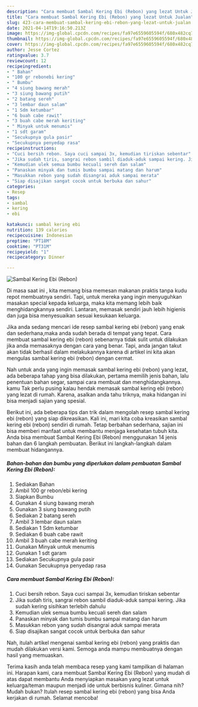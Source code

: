 ```yaml
---
description: "Cara membuat Sambal Kering Ebi (Rebon) yang lezat Untuk Jualan"
title: "Cara membuat Sambal Kering Ebi (Rebon) yang lezat Untuk Jualan"
slug: 423-cara-membuat-sambal-kering-ebi-rebon-yang-lezat-untuk-jualan
date: 2021-04-14T19:16:50.213Z
image: https://img-global.cpcdn.com/recipes/fa97e6559605594f/680x482cq70/sambal-kering-ebi-rebon-foto-resep-utama.jpg
thumbnail: https://img-global.cpcdn.com/recipes/fa97e6559605594f/680x482cq70/sambal-kering-ebi-rebon-foto-resep-utama.jpg
cover: https://img-global.cpcdn.com/recipes/fa97e6559605594f/680x482cq70/sambal-kering-ebi-rebon-foto-resep-utama.jpg
author: Jesse Cortez
ratingvalue: 3.7
reviewcount: 12
recipeingredient:
- " Bahan"
- "100 gr rebonebi kering"
- " Bumbu"
- "4 siung bawang merah"
- "3 siung bawang putih"
- "2 batang sereh"
- "3 lembar daun salam"
- "1 Sdm ketumbar"
- "6 buah cabe rawit"
- "3 buah cabe merah keriting"
- " Minyak untuk menumis"
- "1 sdt garam"
- "Secukupnya gula pasir"
- "Secukupnya penyedap rasa"
recipeinstructions:
- "Cuci bersih rebon. Saya cuci sampai 3x, kemudian tiriskan sebentar"
- "Jika sudah tiris, sangrai rebon sambil diaduk-aduk sampai kering. Jika sudah kering sisihkan terlebih dahulu"
- "Kemudian ulek semua bumbu kecuali sereh dan salam"
- "Panaskan minyak dan tumis bumbu sampai matang dan harum"
- "Masukkan rebon yang sudah disangrai aduk sampai merata"
- "Siap disajikan sangat cocok untuk berbuka dan sahur"
categories:
- Resep
tags:
- sambal
- kering
- ebi

katakunci: sambal kering ebi 
nutrition: 139 calories
recipecuisine: Indonesian
preptime: "PT18M"
cooktime: "PT31M"
recipeyield: "1"
recipecategory: Dinner

---
```



![Sambal Kering Ebi (Rebon)](https://img-global.cpcdn.com/recipes/fa97e6559605594f/680x482cq70/sambal-kering-ebi-rebon-foto-resep-utama.jpg)

Di masa  saat ini , kita memang bisa memesan makanan praktis tanpa kudu repot membuatnya sendiri. Tapi, untuk mereka yang ingin menyuguhkan masakan special kepada keluarga, maka kita memang lebih baik menghidangkannya sendiri. Lantaran, memasak sendiri jauh lebih higienis dan juga bisa menyesuaikan sesuai kesukaan keluarga.

Jika anda sedang mencari ide resep sambal kering ebi (rebon) yang enak dan sederhana,maka anda sudah berada di tempat yang tepat. Cara membuat sambal kering ebi (rebon)  sebenarnya tidak sulit untuk dilakukan jika anda memasaknya dengan cara yang benar. Tapi, anda jangan takut akan tidak berhasil dalam melakukannya 
karena di artikel ini kita akan mengulas sambal kering ebi (rebon) dengan cermat.  



Nah untuk anda yang ingin memasak sambal kering ebi (rebon) yang lezat, ada beberapa tahap yang bisa dilakukan, pertama memilih jenis bahan, lalu penentuan bahan segar, sampai cara membuat dan menghidangkannya. kamu Tak perlu pusing kalau hendak memasak sambal kering ebi (rebon) yang lezat di rumah. Karena, asalkan anda  tahu triknya, maka hidangan ini bisa menjadi sajian yang spesial.

Berikut ini, ada beberapa tips dan trik dalam mengolah resep sambal kering ebi (rebon) yang siap dikreasikan. Kali ini, mari kita coba kreasikan sambal kering ebi (rebon) sendiri di rumah. Tetap berbahan sederhana, sajian ini bisa memberi manfaat untuk membantu menjaga kesehatan tubuh kita. Anda bisa membuat Sambal Kering Ebi (Rebon) menggunakan 14 jenis bahan dan 6 langkah pembuatan. Berikut ini langkah-langkah dalam membuat hidangannya.

<!--inarticleads1-->

##### Bahan-bahan dan bumbu yang diperlukan dalam pembuatan Sambal Kering Ebi (Rebon):

1. Sediakan  Bahan
1. Ambil 100 gr rebon/ebi kering
1. Siapkan  Bumbu
1. Gunakan 4 siung bawang merah
1. Gunakan 3 siung bawang putih
1. Sediakan 2 batang sereh
1. Ambil 3 lembar daun salam
1. Sediakan 1 Sdm ketumbar
1. Sediakan 6 buah cabe rawit
1. Ambil 3 buah cabe merah keriting
1. Gunakan  Minyak untuk menumis
1. Gunakan 1 sdt garam
1. Sediakan Secukupnya gula pasir
1. Gunakan Secukupnya penyedap rasa




<!--inarticleads2-->

##### Cara membuat Sambal Kering Ebi (Rebon):

1. Cuci bersih rebon. Saya cuci sampai 3x, kemudian tiriskan sebentar
1. Jika sudah tiris, sangrai rebon sambil diaduk-aduk sampai kering. Jika sudah kering sisihkan terlebih dahulu
1. Kemudian ulek semua bumbu kecuali sereh dan salam
1. Panaskan minyak dan tumis bumbu sampai matang dan harum
1. Masukkan rebon yang sudah disangrai aduk sampai merata
1. Siap disajikan sangat cocok untuk berbuka dan sahur




Nah, itulah artikel mengenai  sambal kering ebi (rebon)  yang praktis dan mudah dilakukan versi kami. Semoga anda mampu membuatnya dengan hasil yang memuaskan. 

Terima kasih anda telah membaca resep yang kami tampilkan di halaman ini. Harapan kami, cara membuat  Sambal Kering Ebi (Rebon) yang mudah di atas dapat membantu Anda menyiapkan masakan yang lezat untuk keluarga/teman maupun menjadi ide untuk berbisnis kuliner. Gimana nih? Mudah bukan? Itulah resep sambal kering ebi (rebon) yang bisa Anda kerjakan di rumah. Selamat mencoba!

